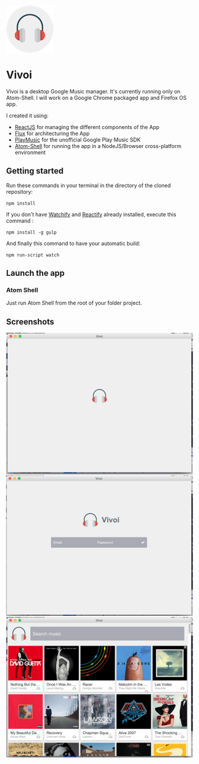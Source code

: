 ![logo](img/logo/128.png)
# Vivoi

Vivoi is a desktop Google Music manager. It's currently running only on Atom-Shell. I will work on a Google Chrome packaged app and Firefox OS app.

I created it using:

- [ReactJS](http://facebook.github.io/react/) for managing the different components of the App
- [Flux](http://facebook.github.io/flux/) for architecturing the App
- [PlayMusic](https://github.com/jamon/playmusic) for the unofficial Google Play Music SDK
- [Atom-Shell](https://github.com/atom/atom-shell) for running the app in a NodeJS/Browser cross-platform environment

## Getting started
Run these commands in your terminal in the directory of the cloned repository:

```
npm install
```

If you don't have [Watchify](https://github.com/substack/watchify) and [Reactify](https://github.com/andreypopp/reactify) already installed, execute this command :
```
npm install -g gulp
```

And finally this command to have your automatic build:
```
npm run-script watch
```


## Launch the app

### Atom Shell
Just run Atom Shell from the root of your folder project.


## Screenshots
![screenshot1](screenshots/screenshot1.png)
![screenshot2](screenshots/screenshot2.png)
![screenshot3](screenshots/screenshot3.png)